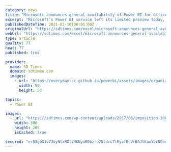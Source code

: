 ```yaml
---
category: news
title: "Microsoft announces general availability of Power BI for Office 365"
excerpt: "Microsoft’s Power BI service left its limited preview today, and it is now generally available for Office365 subscribers. Microsoft corporate VP of the data platform group Quentin Clark ..."
publishedDateTime: 2021-02-10T00:01:00Z
originalUrl: "https://sdtimes.com/excel/microsoft-announces-general-availability-of-power-bi-for-office-365/"
webUrl: "https://sdtimes.com/excel/microsoft-announces-general-availability-of-power-bi-for-office-365/"
type: article
quality: 77
heat: 77
published: true

provider:
  name: SD Times
  domain: sdtimes.com
  images:
    - url: "https://everyday-cc.github.io/powerbi/assets/images/organizations/sdtimes.com-50x50.jpg"
      width: 50
      height: 50

topics:
  - Power BI

images:
  - url: "https://sdtimes.com/wp-content/uploads/2017/06/imposition-300x205.png"
    width: 300
    height: 205
    isCached: true

secured: "erSSgbX1v7JoyNtxRXlzMKNyaR0bzro2Nldrc7tRyzfBeVrBAJtKaoYbrNGadgl0rBbQGG/okCPSmVQldJgIAH6z4KGxlV3CqOLx/H6Jui5DMcZOucBU5cx8GgtRyAcZpOXUWLA52+8Tj70KwUpKw9o7ti1UJyIYcmeGmEqSB6knRtx6pPlkpvpA8+0sf9bySdUX/Rcc3Y3EzHGHZTAw+d26MKi8hJ5VgXN7GnKBiuu8hqBq6W1IwXZExShMoInVufxD5CyrjBKYF7FleXuz5K6+hxMR8Sn+9s1adClnA9oWqfs+wANmwvPu68Wi+3kSbb8g/lkffQ+Aox1EwJ0t6V07RLNjXWr78N1V05YYJDU=;xqerJfw/2q3Csk4WuMVsxQ=="
---
```


